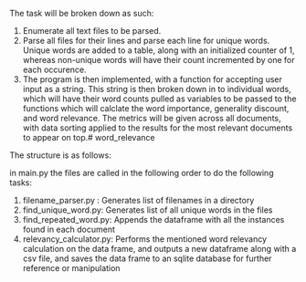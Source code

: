 The task will be broken down as such:

1. Enumerate all text files to be parsed.
2. Parse all files for their lines and parse each line for unique words. Unique words are added to a table, along with an initialized counter of 1, whereas non-unique words will have their count incremented by one for each occurence.
3. The program is then implemented, with a function for accepting user input as a string. This string is then broken down in to individual words, which will have their word counts pulled as variables to be passed to the functions which will calclate the word importance, generality discount, and word relevance. The metrics will be given across all documents, with data sorting applied to the results for the most relevant documents to appear on top.# word_relevance


The structure is as follows:

in main.py the files are called in the following order to do the following tasks:
1. filename_parser.py : Generates list of filenames in a directory
2. find_unique_word.py: Generates list of all unique words in the files
3. find_repeated_word.py: Appends the dataframe with all the instances found in each document
4. relevancy_calculator.py: Performs the mentioned word relevancy calculation on the data frame, and outputs a new dataframe along with a csv file, and saves the data frame to an sqlite database for further reference or manipulation
